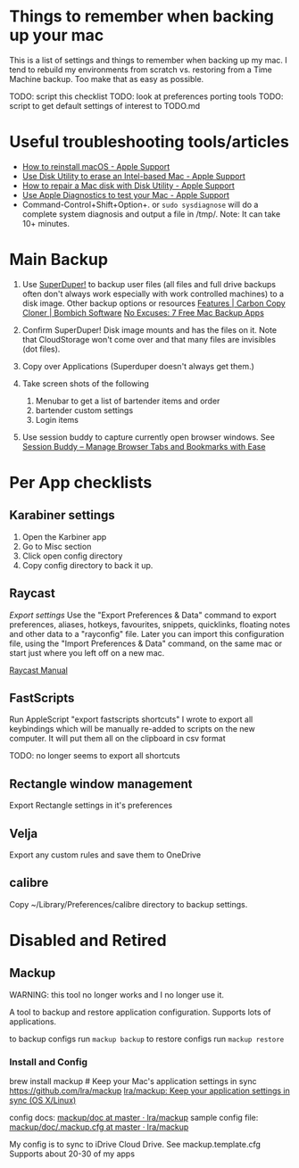 # Things to remember when backing up your mac

This is a list of settings and things to remember when backing up my mac. I tend to rebuild my environments from scratch vs. restoring from a Time Machine backup. Too make that as easy as possible.

TODO: script this checklist
TODO: look at preferences porting tools
TODO: script to get default settings of interest to TODO.md

# Useful troubleshooting tools/articles

- [How to reinstall macOS - Apple Support](https://support.apple.com/en-us/HT204904)
- [Use Disk Utility to erase an Intel-based Mac - Apple Support](https://support.apple.com/en-us/HT208496)
- [How to repair a Mac disk with Disk Utility - Apple Support](https://support.apple.com/en-us/HT210898)
- [Use Apple Diagnostics to test your Mac - Apple Support](https://support.apple.com/en-us/HT202731)
- Command-Control+Shift+Option+. or `sudo sysdiagnose` will do a complete system diagnosis and output a file in /tmp/. Note: It can take 10+ minutes.

# Main Backup

1. Use [SuperDuper!](https://shirt-pocket.com/SuperDuper/SuperDuperDescription.html) to backup user files (all files and  full drive backups often don't always work especially with work controlled machines) to a disk image. Other backup options or resources
    [Features | Carbon Copy Cloner | Bombich Software](https://bombich.com/features)
    [No Excuses: 7 Free Mac Backup Apps](https://www.lifewire.com/free-mac-backup-software-2260106)
2. Confirm SuperDuper! Disk image mounts and has the files on it. Note that CloudStorage won't come over and that many files are invisibles (dot files).

2. Copy over Applications (Superduper doesn't always get them.)
3. Take screen shots of the following
    1. Menubar to get a list of bartender items and order
    2. bartender custom settings
    3. Login items
4. Use session buddy to capture currently open browser windows. See [Session Buddy – Manage Browser Tabs and Bookmarks with Ease](https://sessionbuddy.com/)

# Per App checklists

## Karabiner settings

1. Open the Karbiner app
2. Go to Misc section
3. Click open config directory
4. Copy config directory to back it up.

## Raycast

*Export settings*
Use the "Export Preferences & Data" command to export preferences, aliases, hotkeys, favourites, snippets, quicklinks, floating notes and other data to a "rayconfig" file. Later you can import this configuration file, using the "Import Preferences & Data" command, on the same mac or start just where you left off on a new mac.

[Raycast Manual](https://manual.raycast.com/)

## FastScripts

Run AppleScript "export fastscripts shortcuts" I wrote to export all keybindings which will be manually re-added to scripts on the new computer. It will put them all on the clipboard in csv format 

TODO: no longer seems to export all shortcuts

## Rectangle window management

Export Rectangle settings in it's preferences

## Velja
Export any custom rules and save them to OneDrive

## calibre

Copy ~/Library/Preferences/calibre directory to backup settings.

# Disabled and Retired

## Mackup
WARNING: this tool no longer works and I no longer use it.

A tool to backup and restore application configuration. Supports lots of applications.

to backup configs run `mackup backup`
to restore configs run `mackup restore`

### Install and Config
brew install mackup # Keep your Mac's application settings in sync https://github.com/lra/mackup
[lra/mackup: Keep your application settings in sync (OS X/Linux)](https://github.com/lra/mackup)

config docs: [mackup/doc at master · lra/mackup](https://github.com/lra/mackup/tree/master/doc#get-official-support-for-an-application)
sample config file: [mackup/doc/.mackup.cfg at master · lra/mackup](https://github.com/lra/mackup/blob/master/doc/.mackup.cfg)

My config is to sync to iDrive Cloud Drive. See mackup.template.cfg
Supports about 20-30 of my apps
